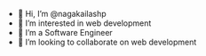 - 👋 Hi, I’m @nagakailashp
- 👀 I’m interested in web development
- 🌱 I’m a Software Engineer
- 💞️ I’m looking to collaborate on web development
<!--- 📫 Re --->

<!---
nagakailashp/nagakailashp is a ✨ special ✨ repository because its `README.md` (this file) appears on your GitHub profile.
You can click the Preview link to take a look at your changes.
--->

